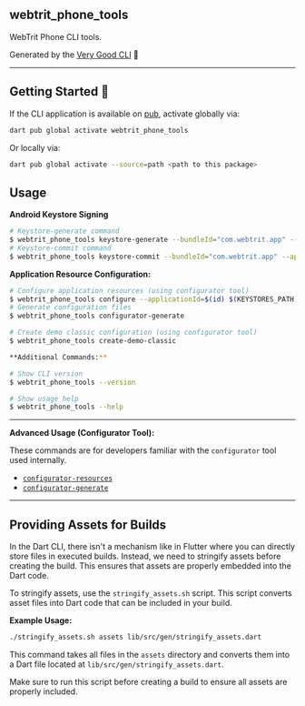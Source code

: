 ## webtrit_phone_tools

WebTrit Phone CLI tools.

Generated by the [Very Good CLI][very_good_cli_link] 🤖

---

## Getting Started 🚀

If the CLI application is available on [pub](https://pub.dev), activate globally via:

```sh
dart pub global activate webtrit_phone_tools
```

Or locally via:

```sh
dart pub global activate --source=path <path to this package>
```

## Usage

**Android Keystore Signing**

```sh
# Keystore-generate command
$ webtrit_phone_tools keystore-generate --bundleId="com.webtrit.app" --appendDirectory ../webtrit_phone_keystores
# Keystore-commit command
$ webtrit_phone_tools keystore-commit --bundleId="com.webtrit.app" --appendDirectory ../webtrit_phone_keystores
```

**Application Resource Configuration:**

```sh
# Configure application resources (using configurator tool)
$ webtrit_phone_tools configure --applicationId=$(id) $(KEYSTORES_PATH) --$(BUILD_FLOW)
# Generate configuration files
$ webtrit_phone_tools configurator-generate

# Create demo classic configuration (using configurator tool)
$ webtrit_phone_tools create-demo-classic

**Additional Commands:**

# Show CLI version
$ webtrit_phone_tools --version

# Show usage help
$ webtrit_phone_tools --help
```

---

**Advanced Usage (Configurator Tool):**

These commands are for developers familiar with the `configurator` tool used internally.

* [`configurator-resources`](./lib/src/commands/configurator_get_resources_command.dart)
* [`configurator-generate`](./lib/src/commands/configurator_generate_command.dart)

---

## Providing Assets for Builds

In the Dart CLI, there isn't a mechanism like in Flutter where you can directly store files in executed builds. Instead, we need to stringify assets before creating the build. This ensures that assets are properly embedded into the Dart code.

To stringify assets, use the `stringify_assets.sh` script. This script converts asset files into Dart code that can be included in your build.

**Example Usage:**

```sh
./stringify_assets.sh assets lib/src/gen/stringify_assets.dart
```

This command takes all files in the `assets` directory and converts them into a Dart file located at `lib/src/gen/stringify_assets.dart`.

Make sure to run this script before creating a build to ensure all assets are properly included.

[very_good_cli_link]: https://github.com/VeryGoodOpenSource/very_good_cli
